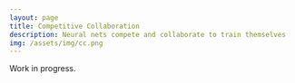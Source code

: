 ```yaml
---
layout: page
title: Competitive Collaboration
description: Neural nets compete and collaborate to train themselves
img: /assets/img/cc.png
---
```

Work in progress.
